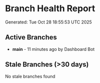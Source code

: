 # Branch Health Report
Generated: Tue Oct 28 18:55:53 UTC 2025

## Active Branches
- **main** - 11 minutes ago by Dashboard Bot

## Stale Branches (>30 days)
No stale branches found
